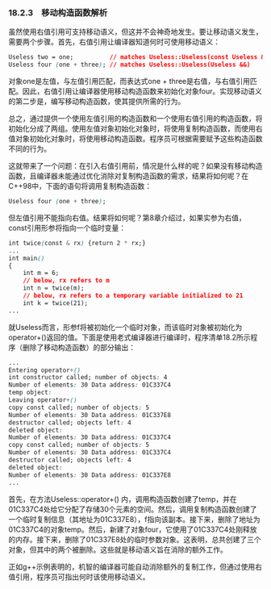 ### 18.2.3　移动构造函数解析

虽然使用右值引用可支持移动语义，但这并不会神奇地发生。要让移动语义发生，需要两个步骤。首先，右值引用让编译器知道何时可使用移动语义：

```css
Useless two = one;          // matches Useless::Useless(const Useless &)
Useless four (one + three); // matches Useless::Useless(Useless &&)
```

对象one是左值，与左值引用匹配，而表达式one + three是右值，与右值引用匹配。因此，右值引用让编译器使用移动构造函数来初始化对象four。实现移动语义的第二步是，编写移动构造函数，使其提供所需的行为。

总之，通过提供一个使用左值引用的构造函数和一个使用右值引用的构造函数，将初始化分成了两组。使用左值对象初始化对象时，将使用复制构造函数，而使用右值对象初始化对象时，将使用移动构造函数。程序员可根据需要赋予这些构造函数不同的行为。

这就带来了一个问题：在引入右值引用前，情况是什么样的呢？如果没有移动构造函数，且编译器未能通过优化消除对复制构造函数的需求，结果将如何呢？在C++98中，下面的语句将调用复制构造函数：

```css
Useless four (one + three);
```

但左值引用不能指向右值。结果将如何呢？第8章介绍过，如果实参为右值，const引用形参将指向一个临时变量：

```css
int twice(const & rx) {return 2 * rx;}
...
int main()
{
    int m = 6;
    // below, rx refers to m
    int n = twice(m);
    // below, rx refers to a temporary variable initialized to 21
    int k = twice(21);
...
```

就Useless而言，形参f将被初始化一个临时对象，而该临时对象被初始化为operator+()返回的值。下面是使用老式编译器进行编译时，程序清单18.2所示程序（删除了移动构造函数）的部分输出：

```css
...
Entering operator+()
int constructor called; number of objects: 4
Number of elements: 30 Data address: 01C337C4
temp object:
Leaving operator+()
copy const called; number of objects: 5
Number of elements: 30 Data address: 01C337E8
destructor called; objects left: 4
deleted object:
Number of elements: 30 Data address: 01C337C4
copy const called; number of objects: 5
Number of elements: 30 Data address: 01C337C4
destructor called; objects left: 4
deleted object:
Number of elements: 30 Data address: 01C337E8
...
```

首先，在方法Useless::operator+() 内，调用构造函数创建了temp，并在01C337C4处给它分配了存储30个元素的空间。然后，调用复制构造函数创建了一个临时复制信息（其地址为01C337E8），f指向该副本。接下来，删除了地址为01C337C4的对象temp。然后，新建了对象four，它使用了01C337C4处刚释放的内存。接下来，删除了01C337E8处的临时参数对象。这表明，总共创建了三个对象，但其中的两个被删除。这些就是移动语义旨在消除的额外工作。

正如g++示例表明的，机智的编译器可能自动消除额外的复制工作，但通过使用右值引用，程序员可指出何时该使用移动语义。

